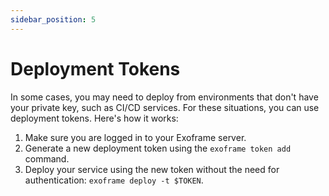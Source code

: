```yaml
---
sidebar_position: 5
---
```


# Deployment Tokens

In some cases, you may need to deploy from environments that don't have your private key, such as CI/CD services. For these situations, you can use deployment tokens. Here's how it works:

1. Make sure you are logged in to your Exoframe server.
2. Generate a new deployment token using the `exoframe token add` command.
3. Deploy your service using the new token without the need for authentication: `exoframe deploy -t $TOKEN`.
